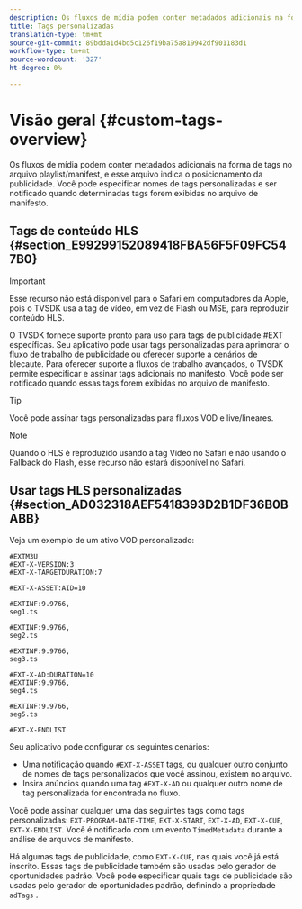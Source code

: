 ```yaml
---
description: Os fluxos de mídia podem conter metadados adicionais na forma de tags no arquivo playlist/manifest, e esse arquivo indica o posicionamento da publicidade. Você pode especificar nomes de tags personalizadas e ser notificado quando determinadas tags forem exibidas no arquivo de manifesto.
title: Tags personalizadas
translation-type: tm+mt
source-git-commit: 89bdda1d4bd5c126f19ba75a819942df901183d1
workflow-type: tm+mt
source-wordcount: '327'
ht-degree: 0%

---
```



# Visão geral {#custom-tags-overview}

Os fluxos de mídia podem conter metadados adicionais na forma de tags no arquivo playlist/manifest, e esse arquivo indica o posicionamento da publicidade. Você pode especificar nomes de tags personalizadas e ser notificado quando determinadas tags forem exibidas no arquivo de manifesto.

## Tags de conteúdo HLS {#section_E99299152089418FBA56F5F09FC547B0}

>[!IMPORTANT]
>
>Esse recurso não está disponível para o Safari em computadores da Apple, pois o TVSDK usa a tag de vídeo, em vez de Flash ou MSE, para reproduzir conteúdo HLS.

O TVSDK fornece suporte pronto para uso para tags de publicidade #EXT específicas. Seu aplicativo pode usar tags personalizadas para aprimorar o fluxo de trabalho de publicidade ou oferecer suporte a cenários de blecaute. Para oferecer suporte a fluxos de trabalho avançados, o TVSDK permite especificar e assinar tags adicionais no manifesto. Você pode ser notificado quando essas tags forem exibidas no arquivo de manifesto.

>[!TIP]
>
>Você pode assinar tags personalizadas para fluxos VOD e live/lineares.

>[!NOTE]
>
>Quando o HLS é reproduzido usando a tag Vídeo no Safari e não usando o Fallback do Flash, esse recurso não estará disponível no Safari.

## Usar tags HLS personalizadas {#section_AD032318AEF5418393D2B1DF36B0BABB}

Veja um exemplo de um ativo VOD personalizado:

```
#EXTM3U
#EXT-X-VERSION:3
#EXT-X-TARGETDURATION:7
 
#EXT-X-ASSET:AID=10
 
#EXTINF:9.9766,
seg1.ts
 
#EXTINF:9.9766,
seg2.ts
 
#EXTINF:9.9766,
seg3.ts
 
#EXT-X-AD:DURATION=10
#EXTINF:9.9766,
seg4.ts
 
#EXTINF:9.9766,
seg5.ts
 
#EXT-X-ENDLIST
```

Seu aplicativo pode configurar os seguintes cenários:

* Uma notificação quando `#EXT-X-ASSET` tags, ou qualquer outro conjunto de nomes de tags personalizados que você assinou, existem no arquivo.
* Insira anúncios quando uma tag `#EXT-X-AD` ou qualquer outro nome de tag personalizada for encontrada no fluxo.

Você pode assinar qualquer uma das seguintes tags como tags personalizadas: `EXT-PROGRAM-DATE-TIME`, `EXT-X-START`, `EXT-X-AD`, `EXT-X-CUE`, `EXT-X-ENDLIST`. Você é notificado com um evento `TimedMetadata` durante a análise de arquivos de manifesto.

Há algumas tags de publicidade, como `EXT-X-CUE`, nas quais você já está inscrito. Essas tags de publicidade também são usadas pelo gerador de oportunidades padrão. Você pode especificar quais tags de publicidade são usadas pelo gerador de oportunidades padrão, definindo a propriedade `adTags` .
